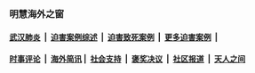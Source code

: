 
### 明慧海外之窗

####  [武汉肺炎](indexes/365.md?t=05192101) &nbsp;|&nbsp;  [迫害案例综述](indexes/328.md?t=05192101) &nbsp;|&nbsp; [迫害致死案例](indexes/277.md?t=05192101)  &nbsp;|&nbsp; [更多迫害案例](indexes/81.md?t=05192101)  &nbsp;|&nbsp; 
####  [时事评论](indexes/19.md?t=05192101) &nbsp;|&nbsp; [海外简讯](indexes/245.md?t=05192101)&nbsp;|&nbsp;  [社会支持](indexes/140.md?t=05192101) &nbsp;|&nbsp; [褒奖决议](indexes/282.md?t=05192101) &nbsp;|&nbsp; [社区报道](indexes/91.md?t=05192101)  &nbsp;|&nbsp; [天人之间](indexes/78.md?t=05192101) 

